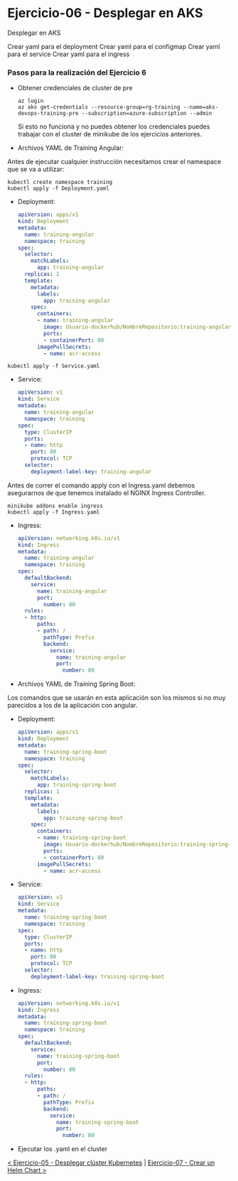 # Ejercicio-06 - Desplegar en AKS

Desplegar en AKS

Crear yaml para el deployment Crear yaml para el configmap Crear yaml para el service Crear yaml para el ingress

### Pasos para la realización del Ejercicio 6

* Obtener credenciales de cluster de pre
  ```properties
  az login
  az aks get-credentials --resource-group=rg-training --name=aks-devops-training-pre --subscription=azure-subscription --admin
  ```
  
  Si esto no funciona y no puedes obtener los credenciales puedes trabajar con el cluster de minikube de los ejercicios anteriores.
  
* Archivos YAML de Training Angular:

Antes de ejecutar cualquier instrucción necesitamos crear el namespace que se va a utilizar:

```
kubectl create namespace training
kubectl apply -f Deployment.yaml
```

  * Deployment:
    ```yaml
    apiVersion: apps/v1 
    kind: Deployment 
    metadata: 
      name: training-angular
      namespace: training
    spec: 
      selector: 
        matchLabels: 
          app: training-angular
      replicas: 1
      template: 
        metadata: 
          labels: 
            app: training-angular 
        spec: 
          containers: 
          - name: training-angular 
            image: Usuario-dockerhub/NombreRepositorio:training-angular
            ports: 
            - containerPort: 80
          imagePullSecrets: 
            - name: acr-access 
    ```
    
```
kubectl apply -f Service.yaml
```

  * Service:
    ```yaml
    apiVersion: v1
    kind: Service
    metadata:
      name: training-angular
      namespace: training
    spec:
      type: ClusterIP
      ports:
      - name: http
        port: 80
        protocol: TCP
      selector:
        deployment-label-key: training-angular
    ```

Antes de correr el comando apply con el Ingress.yaml debemos asegurarnos de que tenemos instalado el NGINX Ingress Controller.

```
minikube addons enable ingress
kubectl apply -f Ingress.yaml
```

  * Ingress:
    ```yaml
    apiVersion: networking.k8s.io/v1
    kind: Ingress
    metadata:
      name: training-angular
      namespace: training
    spec:
      defaultBackend:
        service:
          name: training-angular
          port:
            number: 80
      rules:
      - http:
          paths:
          - path: /
            pathType: Prefix
            backend:
              service:
                name: training-angular
                port:
                  number: 80
    ```
    
* Archivos YAML de Training Spring Boot:

Los comandos que se usarán en esta aplicación son los mismos si no muy parecidos a los de la aplicación con angular.

  * Deployment:
    ```yaml
    apiVersion: apps/v1 
    kind: Deployment 
    metadata: 
      name: training-spring-boot
      namespace: training
    spec: 
      selector: 
        matchLabels: 
          app: training-spring-boot
      replicas: 1
      template: 
        metadata: 
          labels: 
            app: training-spring-boot
        spec: 
          containers: 
          - name: training-spring-boot 
            image: Usuario-dockerhub/NombreRepositorio:training-spring-boot
            ports: 
            - containerPort: 80 
          imagePullSecrets: 
            - name: acr-access
    ```
  * Service:
    ```yaml
    apiVersion: v1
    kind: Service
    metadata:
      name: training-spring-boot
      namespace: training
    spec:
      type: ClusterIP
      ports:
      - name: http
        port: 80
        protocol: TCP
      selector:
        deployment-label-key: training-spring-boot
    ```
  * Ingress:
    ```yaml
    apiVersion: networking.k8s.io/v1
    kind: Ingress
    metadata:
      name: training-spring-boot
      namespace: training
    spec:
      defaultBackend:
        service:
          name: training-spring-boot
          port:
            number: 80
      rules:
      - http:
          paths:
          - path: /
            pathType: Prefix
            backend:
              service:
                name: training-spring-boot
                port:
                  number: 80
    ```
  * Ejecutar los .yaml en el cluster

[< Ejercicio-05 - Desplegar clúster Kubernetes](../Ejercicio-05/) | [ Ejercicio-07 - Crear un Helm Chart >](../Ejercicio-07)
